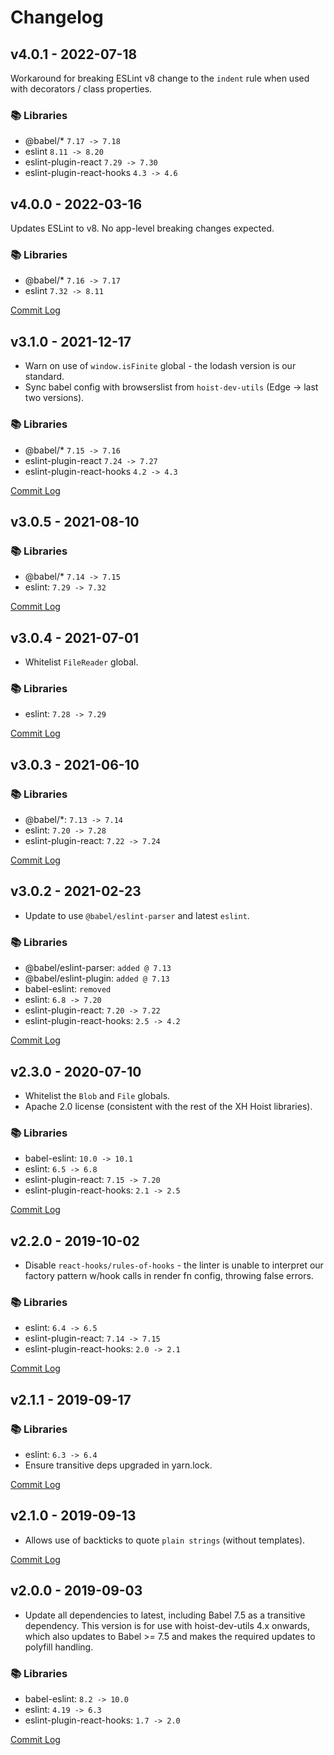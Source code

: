 # Changelog

## v4.0.1 - 2022-07-18

Workaround for breaking ESLint v8 change to the `indent` rule when used with decorators / class properties.

### 📚 Libraries

* @babel/* `7.17 -> 7.18`
* eslint `8.11 -> 8.20`
* eslint-plugin-react `7.29 -> 7.30`
* eslint-plugin-react-hooks `4.3 -> 4.6`

## v4.0.0 - 2022-03-16

Updates ESLint to v8. No app-level breaking changes expected.

### 📚 Libraries

* @babel/* `7.16 -> 7.17`
* eslint `7.32 -> 8.11`

[Commit Log](https://github.com/xh/eslint-config/compare/v3.1.0...v4.0.0)

## v3.1.0 - 2021-12-17

* Warn on use of `window.isFinite` global - the lodash version is our standard.
* Sync babel config with browserslist from `hoist-dev-utils` (Edge -> last two versions).

### 📚 Libraries

* @babel/* `7.15 -> 7.16`
* eslint-plugin-react `7.24 -> 7.27`
* eslint-plugin-react-hooks `4.2 -> 4.3`

[Commit Log](https://github.com/xh/eslint-config/compare/v3.0.5...v3.1.0)

## v3.0.5 - 2021-08-10

### 📚 Libraries

* @babel/* `7.14 -> 7.15`
* eslint: `7.29 -> 7.32`

[Commit Log](https://github.com/xh/eslint-config/compare/v3.0.4...v3.0.5)

## v3.0.4 - 2021-07-01

* Whitelist `FileReader` global.

### 📚 Libraries

* eslint: `7.28 -> 7.29`

[Commit Log](https://github.com/xh/eslint-config/compare/v3.0.3...v3.0.4)

## v3.0.3 - 2021-06-10

### 📚 Libraries

* @babel/*: `7.13 -> 7.14`
* eslint: `7.20 -> 7.28`
* eslint-plugin-react: `7.22 -> 7.24`

[Commit Log](https://github.com/xh/eslint-config/compare/v3.0.2...v3.0.3)

## v3.0.2 - 2021-02-23

* Update to use `@babel/eslint-parser` and latest `eslint`.

### 📚 Libraries

* @babel/eslint-parser: `added @ 7.13`
* @babel/eslint-plugin: `added @ 7.13`
* babel-eslint: `removed`
* eslint: `6.8 -> 7.20`
* eslint-plugin-react: `7.20 -> 7.22`
* eslint-plugin-react-hooks: `2.5 -> 4.2`

[Commit Log](https://github.com/xh/eslint-config/compare/v2.3.0...v3.0.2)

## v2.3.0 - 2020-07-10

* Whitelist the `Blob` and `File` globals.
* Apache 2.0 license (consistent with the rest of the XH Hoist libraries).

### 📚 Libraries

* babel-eslint: `10.0 -> 10.1`
* eslint: `6.5 -> 6.8`
* eslint-plugin-react: `7.15 -> 7.20`
* eslint-plugin-react-hooks: `2.1 -> 2.5`

[Commit Log](https://github.com/xh/eslint-config/compare/v2.2.0...v2.3.0)

## v2.2.0 - 2019-10-02

* Disable `react-hooks/rules-of-hooks` - the linter is unable to interpret our factory pattern
  w/hook calls in render fn config, throwing false errors.

### 📚 Libraries

* eslint: `6.4 -> 6.5`
* eslint-plugin-react: `7.14 -> 7.15`
* eslint-plugin-react-hooks: `2.0 -> 2.1`

[Commit Log](https://github.com/xh/eslint-config/compare/v2.1.1...v2.2.0)

## v2.1.1 - 2019-09-17

### 📚 Libraries

* eslint: `6.3 -> 6.4`
* Ensure transitive deps upgraded in yarn.lock.

[Commit Log](https://github.com/xh/eslint-config/compare/v2.1.0...v2.1.1)

## v2.1.0 - 2019-09-13

* Allows use of backticks to quote `plain strings` (without templates).

[Commit Log](https://github.com/xh/eslint-config/compare/v2.0.0...v2.1.0)

## v2.0.0 - 2019-09-03

* Update all dependencies to latest, including Babel 7.5 as a transitive dependency. This version is
  for use with hoist-dev-utils 4.x onwards, which also updates to Babel >= 7.5 and makes the
  required updates to polyfill handling.

### 📚 Libraries

* babel-eslint: `8.2 -> 10.0`
* eslint: `4.19 -> 6.3`
* eslint-plugin-react-hooks: `1.7 -> 2.0`

[Commit Log](https://github.com/xh/eslint-config/compare/v1.2.0...v2.0.0)
